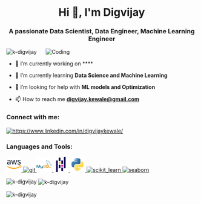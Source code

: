 <h1 align="center">Hi 👋, I'm Digvijay</h1>
<h3 align="center">A passionate Data Scientist, Data Engineer, Machine Learning Engineer</h3>

<img align ="right" alt ="Coding" width = "400" src="https://giffiles.alphacoders.com/296/2966.gif">


<p align="left"> <img src="https://komarev.com/ghpvc/?username=k-digvijay&label=Profile%20views&color=0e75b6&style=flat" alt="k-digvijay" /> </p>

- 🔭 I’m currently working on ****

- 🌱 I’m currently learning **Data Science and Machine Learning**

- 🤝 I’m looking for help with **ML models and Optimization**

- 📫 How to reach me **digvijay.kewale@gmail.com**

<h3 align="left">Connect with me:</h3>
<p align="left">
<a href="https://linkedin.com/in/https://www.linkedin.com/in/digvijaykewale/" target="blank"><img align="center" src="https://raw.githubusercontent.com/rahuldkjain/github-profile-readme-generator/master/src/images/icons/Social/linked-in-alt.svg" alt="https://www.linkedin.com/in/digvijaykewale/" height="30" width="40" /></a>
</p>

<h3 align="left">Languages and Tools:</h3>
<p align="left"> <a href="https://aws.amazon.com" target="_blank" rel="noreferrer"> <img src="https://raw.githubusercontent.com/devicons/devicon/master/icons/amazonwebservices/amazonwebservices-original-wordmark.svg" alt="aws" width="40" height="40"/> </a> <a href="https://git-scm.com/" target="_blank" rel="noreferrer"> <img src="https://www.vectorlogo.zone/logos/git-scm/git-scm-icon.svg" alt="git" width="40" height="40"/> </a> <a href="https://www.mysql.com/" target="_blank" rel="noreferrer"> <img src="https://raw.githubusercontent.com/devicons/devicon/master/icons/mysql/mysql-original-wordmark.svg" alt="mysql" width="40" height="40"/> </a> <a href="https://pandas.pydata.org/" target="_blank" rel="noreferrer"> <img src="https://raw.githubusercontent.com/devicons/devicon/2ae2a900d2f041da66e950e4d48052658d850630/icons/pandas/pandas-original.svg" alt="pandas" width="40" height="40"/> </a> <a href="https://www.python.org" target="_blank" rel="noreferrer"> <img src="https://raw.githubusercontent.com/devicons/devicon/master/icons/python/python-original.svg" alt="python" width="40" height="40"/> </a> <a href="https://scikit-learn.org/" target="_blank" rel="noreferrer"> <img src="https://upload.wikimedia.org/wikipedia/commons/0/05/Scikit_learn_logo_small.svg" alt="scikit_learn" width="40" height="40"/> </a> <a href="https://seaborn.pydata.org/" target="_blank" rel="noreferrer"> <img src="https://seaborn.pydata.org/_images/logo-mark-lightbg.svg" alt="seaborn" width="40" height="40"/> </a> </p>

<p><img align="left" src="https://github-readme-stats.vercel.app/api/top-langs?username=k-digvijay&show_icons=true&locale=en&layout=compact" alt="k-digvijay" /></p>

<p>&nbsp;<img align="center" src="https://github-readme-stats.vercel.app/api?username=k-digvijay&show_icons=true&locale=en" alt="k-digvijay" /></p>

<p><img align="center" src="https://github-readme-streak-stats.herokuapp.com/?user=k-digvijay&" alt="k-digvijay" /></p>
